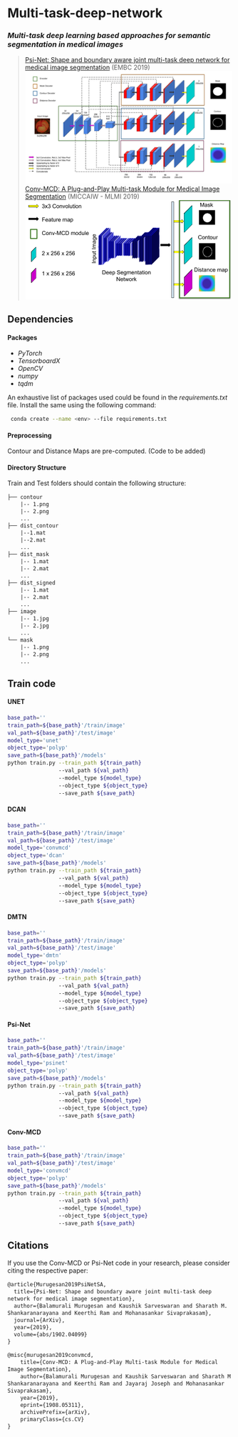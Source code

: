 # Multi-task-deep-network
### *Multi-task deep learning based approaches for semantic segmentation in medical images* 
> [Psi-Net:  Shape  and  boundary  aware  joint  multi-task  deep  network  for medical  image  segmentation](https://arxiv.org/abs/1902.04099) (EMBC 2019) 
![Psi-Net Architecture](appendix/PSI_Net.jpg)
> [Conv-MCD: A Plug-and-Play Multi-task Module for Medical Image Segmentation](https://arxiv.org/abs/1908.05311) (MICCAIW - MLMI 2019)
![Conv-MCD Architecture](appendix/Conv-MCD.png)

## Dependencies
#### Packages
* *PyTorch*
* *TensorboardX*
* *OpenCV*
* *numpy*
* *tqdm*
 
An exhaustive list of packages used could be found in the *requirements.txt* file. Install the same using the following command:

```bash
 conda create --name <env> --file requirements.txt
```

#### Preprocessing
Contour and Distance Maps are pre-computed. (Code to be added) 

#### Directory Structure
Train and Test folders should contain the following structure:

```
├── contour
    |-- 1.png
    |-- 2.png
    ...
├── dist_contour
    |--1.mat 
    |--2.mat
    ...
├── dist_mask
    |-- 1.mat
    |-- 2.mat
    ...
├── dist_signed
    |-- 1.mat
    |-- 2.mat
    ...
├── image
    |-- 1.jpg
    |-- 2.jpg
    ...
└── mask
    |-- 1.png
    |-- 2.png
    ...
```
[//]: # (## Sample Results)

## Train code 
#### UNET
```bash
base_path=''
train_path=${base_path}'/train/image' 
val_path=${base_path}'/test/image' 
model_type='unet'
object_type='polyp'
save_path=${base_path}'/models'
python train.py --train_path ${train_path} 
                --val_path ${val_path} 
                --model_type ${model_type} 
                --object_type ${object_type} 
                --save_path ${save_path}
```
#### DCAN
```bash
base_path=''
train_path=${base_path}'/train/image' 
val_path=${base_path}'/test/image' 
model_type='convmcd'
object_type='dcan'
save_path=${base_path}'/models'
python train.py --train_path ${train_path} 
                --val_path ${val_path} 
                --model_type ${model_type} 
                --object_type ${object_type} 
                --save_path ${save_path}
```

#### DMTN
```bash
base_path=''
train_path=${base_path}'/train/image' 
val_path=${base_path}'/test/image' 
model_type='dmtn'
object_type='polyp'
save_path=${base_path}'/models'
python train.py --train_path ${train_path} 
                --val_path ${val_path} 
                --model_type ${model_type} 
                --object_type ${object_type} 
                --save_path ${save_path}
```

#### Psi-Net
```bash
base_path=''
train_path=${base_path}'/train/image' 
val_path=${base_path}'/test/image' 
model_type='psinet'
object_type='polyp'
save_path=${base_path}'/models'
python train.py --train_path ${train_path} 
                --val_path ${val_path} 
                --model_type ${model_type} 
                --object_type ${object_type} 
                --save_path ${save_path}
```

#### Conv-MCD
```bash
base_path=''
train_path=${base_path}'/train/image' 
val_path=${base_path}'/test/image' 
model_type='convmcd'
object_type='polyp'
save_path=${base_path}'/models'
python train.py --train_path ${train_path} 
                --val_path ${val_path} 
                --model_type ${model_type} 
                --object_type ${object_type} 
                --save_path ${save_path}
```



## Citations
If you use the Conv-MCD or Psi-Net code in your research, please consider citing the respective paper:
```
@article{Murugesan2019PsiNetSA,
  title={Psi-Net: Shape and boundary aware joint multi-task deep network for medical image segmentation},
  author={Balamurali Murugesan and Kaushik Sarveswaran and Sharath M. Shankaranarayana and Keerthi Ram and Mohanasankar Sivaprakasam},
  journal={ArXiv},
  year={2019},
  volume={abs/1902.04099}
}
```
```
@misc{murugesan2019convmcd,
    title={Conv-MCD: A Plug-and-Play Multi-task Module for Medical Image Segmentation},
    author={Balamurali Murugesan and Kaushik Sarveswaran and Sharath M Shankaranarayana and Keerthi Ram and Jayaraj Joseph and Mohanasankar Sivaprakasam},
    year={2019},
    eprint={1908.05311},
    archivePrefix={arXiv},
    primaryClass={cs.CV}
}
```
